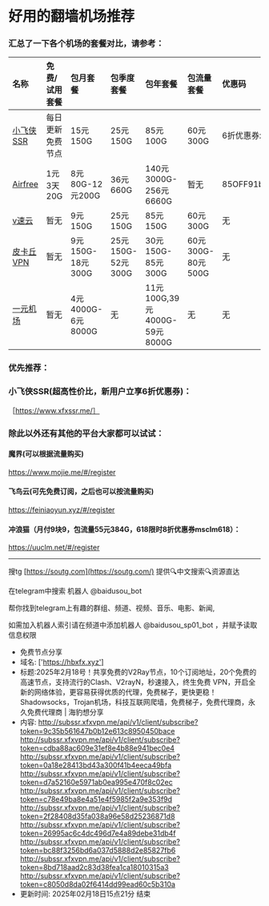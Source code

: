# 好用的翻墙机场推荐
### 汇总了一下各个机场的套餐对比，请参考：
| 名称 | 免费/试用套餐 | 包月套餐 | 包季度套餐 | 包年套餐 | 包流量套餐 | 优惠码 |
| :----- | :----- | :----- | :----- | :----- | :----- | :-----|
| [小飞侠SSR](https://www.xfxssr.me/) | 每日更新免费节点 | 15元150G | 25元150G | 85元100G | 60元300G | 6折优惠券xfxssr1 |
| [Airfree](https://airfree.space/auth/register) | 1元3天20G | 8元80G-12元200G | 36元660G | 140元3000G-256元6660G | 暂无 | 85OFF91b22a25 |
| [v速云](https://www.xfxssr.me/) | 暂无 | 9元150G | 25元150G | 85元150G | 60元300G | 无 |
| [皮卡丘VPN](https://pkqjiasu.com/)                  | 暂无             | 9元150G-18元300G | 25元150G-52元300G | 30元150G-85元300G | 60元300G-80元500G | 无 |
| [一元机场](https://xn--4gq62f52gdss.com/#/register) | 暂无 | 4元4000G-6元8000G | 无 | 11元100G,39元4000G-59元8000G | 无 | 无 |


### 优先推荐：
### 小飞侠SSR(超高性价比，新用户立享6折优惠券)：
［https://www.xfxssr.me/］



### 除此以外还有其他的平台大家都可以试试：

#### 魔界(可以根据流量购买)
https://www.mojie.me/#/register
#### 飞鸟云(可先免费订阅，之后也可以按流量购买)
https://feiniaoyun.xyz/#/register
#### 冲浪猫（月付9块9，包流量55元384G，618限时8折优惠券msclm618）：
https://uuclm.net/#/register

---------------------------------------------------------------------------------------------------------------------------------

搜tg [https://soutg.com](https://soutg.com/) 提供🔍中文搜索🔍资源直达

在telegram中搜索 机器人 @baidusou_bot

帮你找到telegram上有趣的群组、频道、视频、音乐、电影、新闻,

如需加入机器人索引请在频道中添加机器人 @baidusou_sp01_bot ，并赋予读取信息权限

- 免费节点分享 
- 域名: ['https://hbxfx.xyz'] 
- 标题:2025年2月18号！共享免费的V2Ray节点，10个订阅地址，20个免费的高速节点，支持流行的Clash、V2rayN，秒速接入，终生免费 VPN，开启全新的网络体验，更容易获得优质的代理，免费梯子，更快更稳！Shadowsocks，Trojan机场，科技互联网爬墙，免费梯子，免费代理商，永久免费代理商  |  海豹想分享 
- 内容: 
http://subssr.xfxvpn.me/api/v1/client/subscribe?token=9c35b561647b0b12e613c8950450bace
http://subssr.xfxvpn.me/api/v1/client/subscribe?token=cdba88ac609e31ef8e4b88e941bec0e4
http://subssr.xfxvpn.me/api/v1/client/subscribe?token=0a18e28413bd43a300f41b4eeca49bfa
http://subssr.xfxvpn.me/api/v1/client/subscribe?token=d7a52160e5971ab0ea995e470f8c02ec
http://subssr.xfxvpn.me/api/v1/client/subscribe?token=c78e49ba8e4a51e4f5985f2a9e353f9d
http://subssr.xfxvpn.me/api/v1/client/subscribe?token=2f28408d35fa038a96e58d25236871d8
http://subssr.xfxvpn.me/api/v1/client/subscribe?token=26995ac6c4dc496d7e4a89debe31db4f
http://subssr.xfxvpn.me/api/v1/client/subscribe?token=bc88f3256bd6a037d5888d2e85827fb6
http://subssr.xfxvpn.me/api/v1/client/subscribe?token=8bd718aad2c83d38fea1ca18010315a3
http://subssr.xfxvpn.me/api/v1/client/subscribe?token=c8050d8da02f6414dd99ead60c5b310a 
- 更新时间: 2025年02月18日15点21分 
结束
